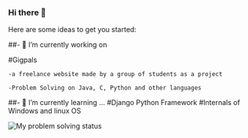 ### Hi there 👋

<!--
**AbdelrahmanSWE/AbdelrahmanSWE** is a ✨ _special_ ✨ repository because its `README.md` (this file) appears on your GitHub profile.
-->
Here are some ideas to get you started:

##- 🔭 I’m currently working on

  #Gigpals
  
    -a freelance website made by a group of students as a project
    
    -Problem Solving on Java, C, Python and other languages
   
    
##- 🌱 I’m currently learning ...
  #Django Python Framework
  #Internals of Windows and linux OS
 

<img src="https://www.codewars.com/users/AbduCodeWars/badges/large" alt="My problem solving status">




